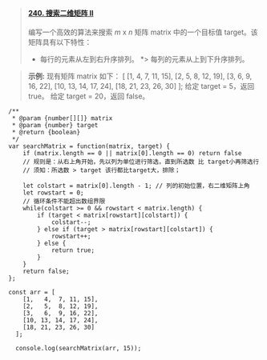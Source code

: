 >#### [240\. 搜索二维矩阵 II](https://leetcode-cn.com/problems/search-a-2d-matrix-ii/)
>编写一个高效的算法来搜索 *m* x *n* 矩阵 matrix 中的一个目标值 target。该矩阵具有以下特性：
>*   每行的元素从左到右升序排列。
*>   每列的元素从上到下升序排列。

>**示例:**
>现有矩阵 matrix 如下：
>[
    [1,   4,  7, 11, 15],
    [2,   5,  8, 12, 19],
    [3,   6,  9, 16, 22],
    [10, 13, 14, 17, 24],
    [18, 21, 23, 26, 30]
  ];
给定 target = 5，返回 true。
给定 target = 20，返回 false。



```
/**
 * @param {number[][]} matrix
 * @param {number} target
 * @return {boolean}
 */
var searchMatrix = function(matrix, target) {
    if (matrix.length == 0 || matrix[0].length == 0) return false
    // 规则是：从右上角开始，先以列为单位进行筛选，直到所选数 比 target小再筛选行
    // 须知：所选数 > target 该行都比target大，排除；

    let colstart = matrix[0].length - 1; // 列的初始位置，右二维矩阵上角
    let rowstart = 0;
    // 循环条件不能超出数组界限
    while(colstart >= 0 && rowstart < matrix.length) {
        if (target < matrix[rowstart][colstart]) {
            colstart--;
        } else if (target > matrix[rowstart][colstart]) {
            rowstart++;
        } else {
            return true;
        }
    }
    return false;
};

const arr = [
    [1,   4,  7, 11, 15],
    [2,   5,  8, 12, 19],
    [3,   6,  9, 16, 22],
    [10, 13, 14, 17, 24],
    [18, 21, 23, 26, 30]
  ];

  console.log(searchMatrix(arr, 15));
  

```